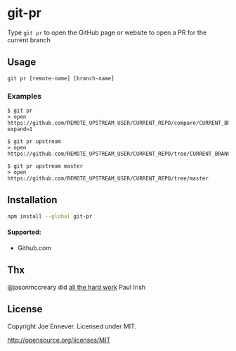 # git-pr

Type `git pr` to open the GitHub page or website to open a PR for the current branch

## Usage
    git pr [remote-name] [branch-name]

### Examples
    $ git pr
    > open https://github.com/REMOTE_UPSTREAM_USER/CURRENT_REPO/compare/CURRENT_BRANCH?expand=1

    $ git pr upstream
    > open https://github.com/REMOTE_UPSTREAM_USER/CURRENT_REPO/tree/CURRENT_BRANCH

    $ git pr upstream master
    > open https://github.com/REMOTE_UPSTREAM_USER/CURRENT_REPO/tree/master


## Installation


```sh
npm install --global git-pr
```


#### Supported:
* Github.com

## Thx
@jasonmccreary did [all the hard work](https://github.com/jasonmccreary/gh)
Paul Irish

## License

Copyright Joe Ennever. Licensed under MIT.

http://opensource.org/licenses/MIT
